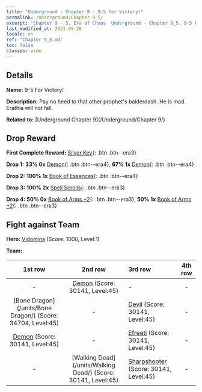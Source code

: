 ```yaml
---
title: "Underground - Chapter 9 - 9-5 For Victory!"
permalink: /Underground/Chapter 9_5/
excerpt: "Chapter 9 - 5. Era of Chaos  Underground - Chapter 9_5. 9-5 For Victory!"
last_modified_at: 2021-05-28
locale: en
ref: "Chapter 9_5.md"
toc: false
classes: wide
---
```


## Details

 **Name:** 9-5 For Victory!

 **Description:** Pay no heed to that other prophet's balderdash. He is mad. Erathia will not fall.

 **Related to:** [Underground Chapter 9](/Underground/Chapter 9/)

## Drop Reward

 **First Complete Reward:** [Silver Key](/Items/con_693/){: .btn .btn--era3}

 **Drop 1:** **33% 0x** [Demon](/Items/unt_229/){: .btn .btn--era4}, **67% 1x** [Demon](/Items/unt_229/){: .btn .btn--era4}

 **Drop 2:** **100% 1x** [Book of Essences](/Items/mat_39/){: .btn .btn--era4}

 **Drop 3:** **100% 2x** [Spell Scrolls](/Items/con_694/){: .btn .btn--era3}

 **Drop 4:** **50% 0x** [Book of Arms +2](/Items/mat_32/){: .btn .btn--era3}, **50% 1x** [Book of Arms +2](/Items/mat_32/){: .btn .btn--era3}


## Fight against Team
 **Hero:** [Vidomina](/heroes/Vidomina/) (Score: 1000, Level:1)

 **Team:**


  | 1st row | 2nd row | 3rd row | 4th row |
  |:----:|:----:|:----|:----:|
  | - | [Demon](/units/Demon/) (Score: 30141, Level:45)  | - | - |
  | [Bone Dragon](/units/Bone Dragon/) (Score: 34704, Level:45)  | - | [Devil](/units/Devil/) (Score: 30141, Level:45)  | - |
  | [Demon](/units/Demon/) (Score: 30141, Level:45)  | - | [Efreeti](/units/Efreeti/) (Score: 30141, Level:45)  | - |
  | - | [Walking Dead](/units/Walking Dead/) (Score: 30141, Level:45)  | [Sharpshooter](/units/Sharpshooter/) (Score: 30141, Level:45)  | - |


